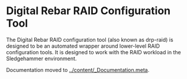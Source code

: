 # Digital Rebar RAID Configuration Tool

The Digital Rebar RAID configuration tool (also known as drp-raid) is
designed to be an automated wrapper around lower-level RAID
configuration tools.  It is designed to work with the RAID workload in
the Sledgehammer environment.

Documentation moved to [../content/_Documentation.meta](../content/_Documentation.meta).
